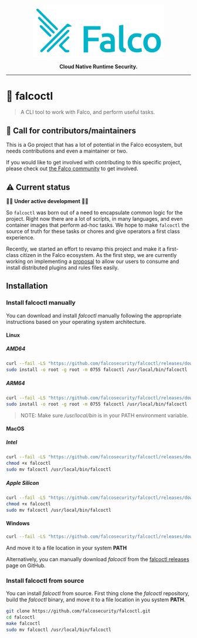 <p align="center"><img src="https://raw.githubusercontent.com/falcosecurity/community/master/logo/primary-logo.png" width="360"></p>
<p align="center"><b>Cloud Native Runtime Security.</b></p>

<hr>

# 🧰 falcoctl

> A CLI tool to work with Falco, and perform useful tasks.

## 📣 Call for contributors/maintainers

This is a Go project that has a lot of potential in the Falco ecosystem, but needs contributions and even a maintainer or two.

If you would like to get involved with contributing to this specific project, please check out [the Falco community](https://github.com/falcosecurity/community) to get involved.

## ⚠️ Current status

👷‍♀️ **Under active development** 👷‍♂️

So `falcoctl` was born out of a need to encapsulate common logic for the project.
Right now there are a lot of scripts, in many languages, and even container images that perform ad-hoc tasks.
We hope to make `falcoctl` the source of truth for these tasks or chores and give operators a first class experience.

Recently, we started an effort to revamp this project and make it a first-class citizen in the Falco ecosystem. As the first step, we are currently working on implementing a [proposal](proposals/20220916-rules-and-plugin-distribution.md) to allow our users to consume and install distributed plugins and rules files easily.

## Installation
### Install falcoctl manually
You can download and install *falcoctl* manually following the appropriate instructions based on your operating system architecture.
#### Linux
##### AMD64
```bash
curl --fail -LS "https://github.com/falcosecurity/falcoctl/releases/download/v0.2.0-rc1/falcoctl_0.2.0-rc1_linux_amd64.tar.gz" | tar -xz
sudo install -o root -g root -m 0755 falcoctl /usr/local/bin/falcoctl
```
##### ARM64
```bash
curl --fail -LS "https://github.com/falcosecurity/falcoctl/releases/download/v0.2.0-rc1/falcoctl_0.2.0-rc1_linux_arm64.tar.gz" | tar -xz
sudo install -o root -g root -m 0755 falcoctl /usr/local/bin/falcoctl
```
> NOTE: Make sure */usr/local/bin* is in your PATH environment variable.

#### MacOS
##### Intel
```bash
curl --fail -LS "https://github.com/falcosecurity/falcoctl/releases/download/v0.2.0-rc1/falcoctl_0.2.0-rc1_darwin_amd64.tar.gz" | tar -xz
chmod +x falcoctl
sudo mv falcoctl /usr/local/bin/falcoctl
```
##### Apple Silicon
```bash
curl --fail -LS "https://github.com/falcosecurity/falcoctl/releases/download/v0.2.0-rc1/falcoctl_0.2.0-rc1_darwin_arm64.tar.gz" | tar -xz
chmod +x falcoctl
sudo mv falcoctl /usr/local/bin/falcoctl
```
#### Windows
```bash
curl --fail -LS "https://github.com/falcosecurity/falcoctl/releases/download/v0.2.0-rc1/falcoctl_0.2.0-rc1_windows_amd64.tar.gz" | tar -xz
```
And move it to a file location in your system **PATH**

Alternatively, you can manually download *falcoctl* from the [falcoctl releases](https://github.com/falcosecurity/falcoctl/releases) page on GitHub.

### Install falcoctl from source
You can install *falcoctl* from source. First thing clone the *falcoctl* repository, build the *falcoctl* binary, and move it to a file location in you system **PATH**.
```bash
git clone https://github.com/falcosecurity/falcoctl.git
cd falcoctl
make falcoctl
sudo mv falcoctl /usr/local/bin/falcoctl
```